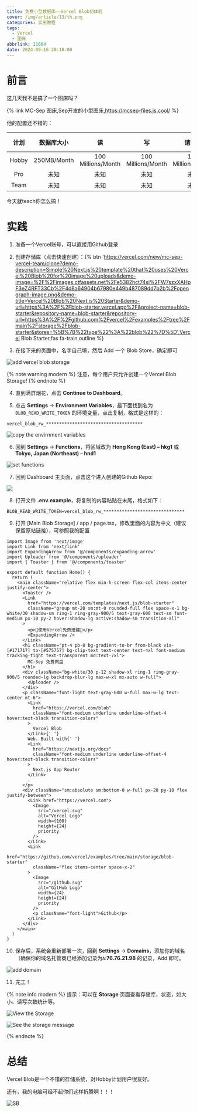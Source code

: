 ```yaml
---
title: 免费小型数据库——Vercel Blob初体验
cover: /img/article/13/th.png
categories: 实用教程
tags:
  - Vercel
  - 图床
abbrlink: 11664
date: 2024-09-16 20:18:00
---
```


# 前言

这几天我不是搞了一个图床吗？

{% link MC-Sep 图床,Sep开发的小型图床,https://mcsep-files.js.cool/ %}

他的配置还不错的：

| 计划  | 数据库大小  |         读         |         写         |       请求数       |   请求时长   | 是否要Projects |
| :---: | :---------: | :----------------: | :----------------: | :----------------: | :----------: | :------------: |
| Hobby | 250MB/Month | 100 Millions/Month | 100 Millions/Month | 100 Millions/Month | 1 hour/Month |       ✅        |
|  Pro  |    未知     |        未知        |        未知        |        未知        |     未知     |       ✅        |
| Team  |    未知     |        未知        |        未知        |        未知        |     未知     |       ✅        |

今天就teach你怎么搞！



# 实践

1. 准备一个Vercel账号，可以直接用Github登录

2. 创建存储库（点击快速创建）：{% btn 'https://vercel.com/new/mc-sep-vercel-team/clone?demo-description=Simple%20Next.js%20template%20that%20uses%20Vercel%20Blob%20for%20image%20uploads&demo-image=%2F%2Fimages.ctfassets.net%2Fe5382hct74si%2FW7szxXAHpF3eZ4RFT33Cb%2F4d8a64904b67980e449b487089dd7b2b%2Fopengraph-image.png&demo-title=Vercel%20Blob%20Next.js%20Starter&demo-url=https%3A%2F%2Fblob-starter.vercel.app%2F&project-name=blob-starter&repository-name=blob-starter&repository-url=https%3A%2F%2Fgithub.com%2Fvercel%2Fexamples%2Ftree%2Fmain%2Fstorage%2Fblob-starter&stores=%5B%7B%22type%22%3A%22blob%22%7D%5D',Vercel Blob Starter,fas fa-train,outline %}

3. 在接下来的页面中，名字自己填，然后 Add 一个 Blob Store，确定即可

![add vercel blob storage](/img/article/13/db6a8c47c47a8e6a1a8612261ed977e7c6081bf45a699d8b675c2e2a7837a32c.png)

{% note warning modern %}
注意，每个用户只允许创建一个Vercel Blob Storage!
{% endnote %}

4. 直到满屏烟花，点击 **Continue to Dashboard**。

5. 点击 **Settings** -> **Environment Variables**，最下面找到名为 `BLOB_READ_WRITE_TOKEN` 的环境变量，点击复制，格式是这样的：

```text
vercel_blob_rw_*************************************
```

![copy the envirnment variables](/img/article/13/055fc988aad255241065ea6737692f16aee76e52558272107f3633d3a171d77a.png)

6. 回到 **Settings** -> **Functions**，将区域改为 **Hong Kong (East) – hkg1** 或 **Tokyo, Japan (Northeast) – hnd1**

![set functions](/img/article/13/9c1fdfb473e882beb42399ea02144f61e24fe5dfb0f49cc3e377db3d4007b6c8.png)

7. 回到 Dashboard 主页面，点击这个进入创建的Github Repo: 

![](/img/article/13/aefa06c390feaa84978126eafd0247ebf1e6eaa33fd90308ff7e46241f9b5321.png)

8. 打开文件 **.env.example**，将复制的内容粘贴在末尾，格式如下：

```text
BLOB_READ_WRITE_TOKEN=vercel_blob_rw_*******************************
```

9. 打开 [Main Blob Storage] / app / page.tsx，修改里面的内容为中文（建议保留原站链接），可参照我的配置

```tsx
import Image from 'next/image'
import Link from 'next/link'
import ExpandingArrow from '@/components/expanding-arrow'
import Uploader from '@/components/uploader'
import { Toaster } from '@/components/toaster'

export default function Home() {
  return (
    <main className="relative flex min-h-screen flex-col items-center justify-center">
      <Toaster />
      <Link
        href="https://vercel.com/templates/next.js/blob-starter"
        className="group mt-20 sm:mt-0 rounded-full flex space-x-1 bg-white/30 shadow-sm ring-1 ring-gray-900/5 text-gray-600 text-sm font-medium px-10 py-2 hover:shadow-lg active:shadow-sm transition-all"
      >
        <p>🎉使用Vercel免费搭建🎉</p>
        <ExpandingArrow />
      </Link>
      <h1 className="pt-4 pb-8 bg-gradient-to-br from-black via-[#171717] to-[#575757] bg-clip-text text-center text-4xl font-medium tracking-tight text-transparent md:text-7xl">
        MC-Sep 免费网盘
      </h1>
      <div className="bg-white/30 p-12 shadow-xl ring-1 ring-gray-900/5 rounded-lg backdrop-blur-lg max-w-xl mx-auto w-full">
        <Uploader />
      </div>
      <p className="font-light text-gray-600 w-full max-w-lg text-center mt-6">
        <Link
          href="https://vercel.com/blob"
          className="font-medium underline underline-offset-4 hover:text-black transition-colors"
        >
          Vercel Blob
        </Link>{' '}
        Web. Built with{' '}
        <Link
          href="https://nextjs.org/docs"
          className="font-medium underline underline-offset-4 hover:text-black transition-colors"
        >
          Next.js App Router
        </Link>
        .
      </p>
      <div className="sm:absolute sm:bottom-0 w-full px-20 py-10 flex justify-between">
        <Link href="https://vercel.com">
          <Image
            src="/vercel.svg"
            alt="Vercel Logo"
            width={100}
            height={24}
            priority
          />
        </Link>
        <Link
          href="https://github.com/vercel/examples/tree/main/storage/blob-starter"
          className="flex items-center space-x-2"
        >
          <Image
            src="/github.svg"
            alt="GitHub Logo"
            width={24}
            height={24}
            priority
          />
          <p className="font-light">Github</p>
        </Link>
      </div>
    </main>
  )
}
```

10. 保存后，系统会重新部署一次，回到 **Settings** -> **Domains**，添加你的域名（确保你的域名托管商已经添加记录为`A`:**76.76.21.98** 的记录，Add 即可。

![add domain](/img/article/13/902e66cfb6bd99a53d7402fc6d61eb9d57b7995dac607c36b5190af4d7ba6771.png)

11. 完工！

{% note info modern %}
提示：可以在 **Storage** 页面查看存储库，状态，如大小、读写次数统计等。

![View the Storage](/img/article/13/790eebd56379643ae8fcb33c5994ddb0845a0720020a20fb9891829e4b49e42b.png)

![See the storage message](/img/article/13/e20224e68a0c4f90f5d488748b8ddd1d0f01ea03d275ec8d10f6c05d948b940c.png)

{% endnote %}

# 总结

Vercel Blob是一个不错的存储系统，对Hobby计划用户很友好。

还有，我的电脑可经不起你们这样折腾啊！！！

![SB](/img/article/13/ade3816e006999635c9caa24b9713ce75adf8c794a0f337184fb74ccb1842e00.png)